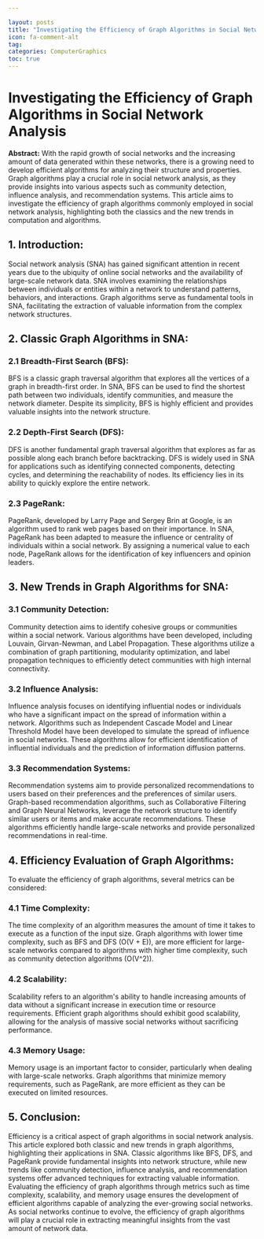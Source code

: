 ```yaml
---

layout: posts
title: "Investigating the Efficiency of Graph Algorithms in Social Network Analysis"
icon: fa-comment-alt
tag:
categories: ComputerGraphics
toc: true
---
```




# Investigating the Efficiency of Graph Algorithms in Social Network Analysis

**Abstract:**
With the rapid growth of social networks and the increasing amount of data generated within these networks, there is a growing need to develop efficient algorithms for analyzing their structure and properties. Graph algorithms play a crucial role in social network analysis, as they provide insights into various aspects such as community detection, influence analysis, and recommendation systems. This article aims to investigate the efficiency of graph algorithms commonly employed in social network analysis, highlighting both the classics and the new trends in computation and algorithms.

## 1. Introduction:
Social network analysis (SNA) has gained significant attention in recent years due to the ubiquity of online social networks and the availability of large-scale network data. SNA involves examining the relationships between individuals or entities within a network to understand patterns, behaviors, and interactions. Graph algorithms serve as fundamental tools in SNA, facilitating the extraction of valuable information from the complex network structures.

## 2. Classic Graph Algorithms in SNA:
### 2.1 Breadth-First Search (BFS):
BFS is a classic graph traversal algorithm that explores all the vertices of a graph in breadth-first order. In SNA, BFS can be used to find the shortest path between two individuals, identify communities, and measure the network diameter. Despite its simplicity, BFS is highly efficient and provides valuable insights into the network structure.

### 2.2 Depth-First Search (DFS):
DFS is another fundamental graph traversal algorithm that explores as far as possible along each branch before backtracking. DFS is widely used in SNA for applications such as identifying connected components, detecting cycles, and determining the reachability of nodes. Its efficiency lies in its ability to quickly explore the entire network.

### 2.3 PageRank:
PageRank, developed by Larry Page and Sergey Brin at Google, is an algorithm used to rank web pages based on their importance. In SNA, PageRank has been adapted to measure the influence or centrality of individuals within a social network. By assigning a numerical value to each node, PageRank allows for the identification of key influencers and opinion leaders.

## 3. New Trends in Graph Algorithms for SNA:
### 3.1 Community Detection:
Community detection aims to identify cohesive groups or communities within a social network. Various algorithms have been developed, including Louvain, Girvan-Newman, and Label Propagation. These algorithms utilize a combination of graph partitioning, modularity optimization, and label propagation techniques to efficiently detect communities with high internal connectivity.

### 3.2 Influence Analysis:
Influence analysis focuses on identifying influential nodes or individuals who have a significant impact on the spread of information within a network. Algorithms such as Independent Cascade Model and Linear Threshold Model have been developed to simulate the spread of influence in social networks. These algorithms allow for efficient identification of influential individuals and the prediction of information diffusion patterns.

### 3.3 Recommendation Systems:
Recommendation systems aim to provide personalized recommendations to users based on their preferences and the preferences of similar users. Graph-based recommendation algorithms, such as Collaborative Filtering and Graph Neural Networks, leverage the network structure to identify similar users or items and make accurate recommendations. These algorithms efficiently handle large-scale networks and provide personalized recommendations in real-time.

## 4. Efficiency Evaluation of Graph Algorithms:
To evaluate the efficiency of graph algorithms, several metrics can be considered:

### 4.1 Time Complexity:
The time complexity of an algorithm measures the amount of time it takes to execute as a function of the input size. Graph algorithms with lower time complexity, such as BFS and DFS (O(V + E)), are more efficient for large-scale networks compared to algorithms with higher time complexity, such as community detection algorithms (O(V^2)).

### 4.2 Scalability:
Scalability refers to an algorithm's ability to handle increasing amounts of data without a significant increase in execution time or resource requirements. Efficient graph algorithms should exhibit good scalability, allowing for the analysis of massive social networks without sacrificing performance.

### 4.3 Memory Usage:
Memory usage is an important factor to consider, particularly when dealing with large-scale networks. Graph algorithms that minimize memory requirements, such as PageRank, are more efficient as they can be executed on limited resources.

## 5. Conclusion:
Efficiency is a critical aspect of graph algorithms in social network analysis. This article explored both classic and new trends in graph algorithms, highlighting their applications in SNA. Classic algorithms like BFS, DFS, and PageRank provide fundamental insights into network structure, while new trends like community detection, influence analysis, and recommendation systems offer advanced techniques for extracting valuable information. Evaluating the efficiency of graph algorithms through metrics such as time complexity, scalability, and memory usage ensures the development of efficient algorithms capable of analyzing the ever-growing social networks. As social networks continue to evolve, the efficiency of graph algorithms will play a crucial role in extracting meaningful insights from the vast amount of network data.